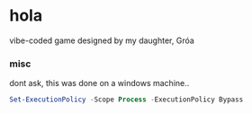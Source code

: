 # hola

vibe-coded game designed by my daughter, Gróa

### misc

dont ask, this was done on a windows machine..

```powershell
Set-ExecutionPolicy -Scope Process -ExecutionPolicy Bypass

```
